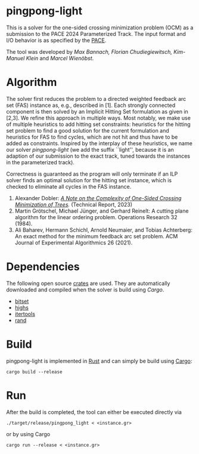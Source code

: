 # pingpong-light

This is a solver for the one-sided crossing minimization problem (OCM) as a submission to the PACE 2024 Parameterized Track. The input format and I/O behavior is as specified by the [PACE](https://pacechallenge.org/2024/).

The tool was developed by *Max Bannach, Florian Chudiegiewitsch, Kim-Manuel Klein* and *Marcel Wienöbst*.

# Algorithm

The solver first reduces the problem to a directed weighted feedback arc set (FAS) instance as, e.g., described in [1]. Each strongly connected component is then solved by an Implicit Hitting Set formulation as given in [2,3]. We refine this approach in multiple ways. Most notably, we make use of multiple heuristics to add hitting set constraints: heuristics for the hitting set problem to find a good solution for the current formulation and heuristics for FAS to find cycles, which are not hit and thus have to be added as constraints. Inspired by the interplay of these heuristics, we name our solver *pingpong-light* (we add the suffix ``light'', because it is an adaption of our submission to the exact track, tuned towards the instances in the parameterized track). 

Correctness is guaranteed as the program will only terminate if an ILP solver finds an optimal solution for the hitting set instance, which is checked to eliminate all cycles in the FAS instance. 

1. Alexander Dobler: *[A Note on the Complexity of One-Sided Crossing Minimization of Trees](https://arxiv.org/abs/2306.15339).* (Technical Report, 2023)
2. Martin Grötschel, Michael Jünger, and Gerhard Reinelt: A cutting plane algorithm for the linear ordering problem. Operations Research 32 (1984).
3. Ali Baharev, Hermann Schichl, Arnold Neumaier, and Tobias Achterberg: An exact method for the minimum feedback arc set problem. ACM Journal of Experimental Algorithmics 26 (2021).

# Dependencies
The following open source [crates](https://crates.io) are used. They are automatically downloaded and compiled when the solver is build using *Cargo*. 
- [bitset](https://crates.io/crates/bit-set)
- [highs](https://crates.io/crates/highs)
- [itertools](https://crates.io/crates/itertools)
- [rand](https://crates.io/crates/rand)

# Build
pingpong-light is implemented in [Rust](https://www.rust-lang.org) and can simply be build using [Cargo](https://doc.rust-lang.org/cargo/getting-started/installation.html):

```
cargo build --release
```

# Run
After the build is completed, the tool can either be executed directly via

```
./target/release/pingpong_light < <instance.gr>
```

or by using Cargo

```
cargo run --release < <instance.gr>
```
